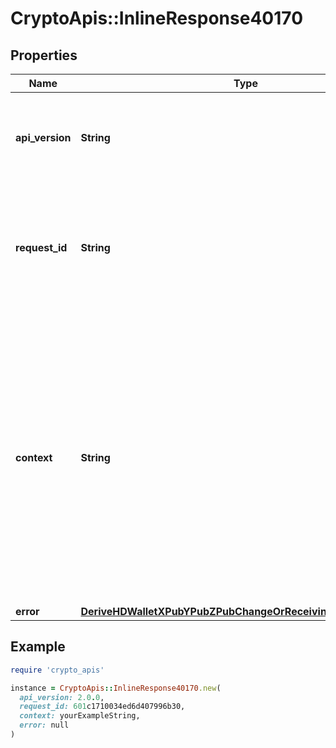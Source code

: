 # CryptoApis::InlineResponse40170

## Properties

| Name | Type | Description | Notes |
| ---- | ---- | ----------- | ----- |
| **api_version** | **String** | Specifies the version of the API that incorporates this endpoint. |  |
| **request_id** | **String** | Defines the ID of the request. The &#x60;requestId&#x60; is generated by Crypto APIs and it&#39;s unique for every request. |  |
| **context** | **String** | In batch situations the user can use the context to correlate responses with requests. This property is present regardless of whether the response was successful or returned as an error. &#x60;context&#x60; is specified by the user. | [optional] |
| **error** | [**DeriveHDWalletXPubYPubZPubChangeOrReceivingAddressesE401**](DeriveHDWalletXPubYPubZPubChangeOrReceivingAddressesE401.md) |  |  |

## Example

```ruby
require 'crypto_apis'

instance = CryptoApis::InlineResponse40170.new(
  api_version: 2.0.0,
  request_id: 601c1710034ed6d407996b30,
  context: yourExampleString,
  error: null
)
```

